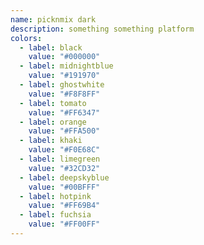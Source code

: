 ```yaml
---
name: picknmix dark
description: something something platform
colors:
  - label: black
    value: "#000000"
  - label: midnightblue
    value: "#191970"
  - label: ghostwhite
    value: "#F8F8FF"
  - label: tomato
    value: "#FF6347"
  - label: orange
    value: "#FFA500"
  - label: khaki
    value: "#F0E68C"
  - label: limegreen
    value: "#32CD32"
  - label: deepskyblue
    value: "#00BFFF"
  - label: hotpink
    value: "#FF69B4"
  - label: fuchsia
    value: "#FF00FF"
---
```

